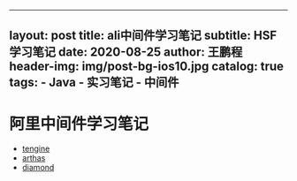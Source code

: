
---
layout:     post
title:      ali中间件学习笔记
subtitle:   HSF学习笔记
date:       2020-08-25
author:     王鹏程
header-img: img/post-bg-ios10.jpg
catalog: true
tags:
    - Java
    - 实习笔记
    - 中间件
---

# 阿里中间件学习笔记

- [tengine](https://github.com/alibaba/tengine)
- [arthas](https://github.com/alibaba/arthas)
- [diamond](https://github.com/takeseem/diamond)